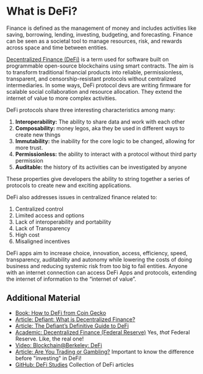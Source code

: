 # What is DeFi?

Finance is defined as the management of money and includes activities like saving, borrowing, lending, investing, budgeting, and forecasting. Finance can be seen as a societal tool to manage resources, risk, and rewards across space and time between entities.

[Decentralized Finance (DeFi)](https://ethereum.org/hr/defi/) is a term used for software built on programmable open-source blockchains using smart contracts. The aim is to transform traditional financial products into reliable, permissionless, transparent, and censorship-resistant protocols without centralized intermediaries. In some ways, DeFi protocol devs are writing firmware for scalable social collaboration and resource allocation. They extend the internet of value to more complex activities.

DeFi protocols share three interesting characteristics among many:

1. **Interoperability:** The ability to share data and work with each other
2. **Composability:** money legos, aka they be used in different ways to create new things
3. **Immutability:** the inability for the core logic to be changed, allowing for more trust.
4. **Permissionless:** the ability to interact with a protocol without third party permission
5. **Auditable:** the history of its activities can be investigated by anyone

These properties give developers the ability to string together a series of protocols to create new and exciting applications.

DeFi also addresses issues in centralized finance related to:

1. Centralized control
2. Limited access and options
3. Lack of interoperability and portability
4. Lack of Transparency
5. High cost
6. Misaligned incentives

DeFi apps aim to increase choice, innovation, access, efficiency, speed, transparency, auditability and autonomy while lowering the costs of doing business and reducing systemic risk from too big to fail entities. Anyone with an internet connection can access DeFi Apps and protocols, extending the internet of information to the “internet of value”.

## Additional Material
- [Book: How to DeFi from Coin Gecko](https://landing.coingecko.com/how-to-defi/)
- [Article: Defiant: What is Decentralized Finance?](https://thedefiant.io/what-is-decentralized-finance/)
- [Article: The Defiant’s Definitive Guide to DeFi](https://newsletter.thedefiant.io/p/the-defiants-definitive-guide-to)
- [Academic: Decentralized Finance (Federal Reserve)](https://research.stlouisfed.org/publications/review/2021/02/05/decentralized-finance-on-blockchain-and-smart-contract-based-financial-markets) Yes, *that* Federal Reserve. Like, the real one!
- [Video: Blockchain@Berkeley: DeFi](https://www.youtube.com/watch?v=9UkjSVbBONs)
- [Article: Are You Trading or Gambling?](https://investinglessons.substack.com/p/are-you-trading-or-gambling) Important to know the difference before "investing" in DeFi!
- [GitHub: DeFi Studies](https://github.com/baraldor/defi/blob/main/README.md) Collection of DeFi articles